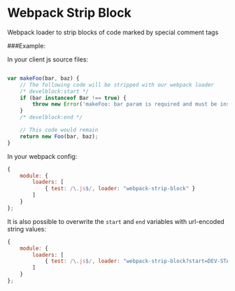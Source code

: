 Webpack Strip Block
===================

Webpack loader to strip blocks of code marked by special comment tags

###Example:

In your client js source files:

```javascript

var makeFoo(bar, baz) {
    // The following code will be stripped with our webpack loader
    /* develblock:start */
    if (bar instanceof Bar !== true) {
        throw new Error('makeFoo: bar param is required and must be instance of Bar');
    }
    /* develblock:end */

    // This code would remain
    return new Foo(bar, baz);
}

```

In your webpack config:

```javascript
{
    module: {
        loaders: [
            { test: /\.js$/, loader: "webpack-strip-block" }
        ]
    }
};
```
It is also possible to overwrite the `start` and `end` variables with url-encoded string values:

```javascript
{
    module: {
        loaders: [
            { test: /\.js$/, loader: "webpack-strip-block?start=DEV-START&end=DEV-END" }
        ]
    }
};
```
